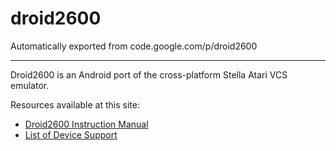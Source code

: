 # droid2600
Automatically exported from code.google.com/p/droid2600

----
Droid2600 is an Android port of the cross-platform Stella Atari VCS emulator.

Resources available at this site:

* [Droid2600 Instruction Manual](https://github.com/omgwtfgames/droid2600/blob/wiki/Manual.md)
* [List of Device Support](https://github.com/omgwtfgames/droid2600/blob/wiki/DeviceCompatibility.md)
